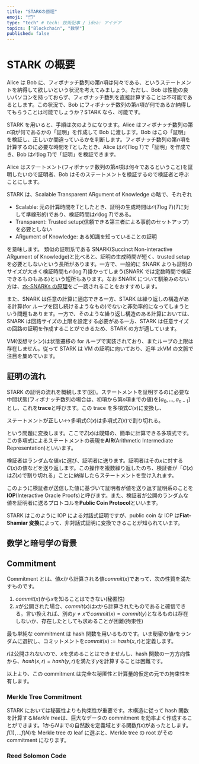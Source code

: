 ```yaml
---
title: "STARKの原理"
emoji: "🗂"
type: "tech" # tech: 技術記事 / idea: アイデア
topics: ["Blockchain", "数学"]
published: false
---
```


# STARK の概要

Alice は Bob に、フィボナッチ数列の第$n$項は何々である、というステートメントを納得して欲しいという状況を考えてみましょう。ただし、Bob は性能の良いパソコンを持っておらず、フィボナッチ数列を直接計算することは不可能であるとします。この状況で、Bob にフィボナッチ数列の第$n$項が何であるか納得してもらうことは可能でしょうか？STARK なら、可能です。

STARK を用いると、手順は次のようになります。Alice はフィボナッチ数列の第$n$項が何であるかの「証明」を作成して Bob に渡します。Bob はこの「証明」を検証し、正しいか間違っているかを判断します。フィボナッチ数列の第$n$項を計算するのに必要な時間を$T$としたとき、Alice は$\mathcal{O}(T \log T)$で「証明」を作成でき、Bob は$\mathcal{O}(\log T)$で「証明」を検証できます。

Alice はステートメント(フィボナッチ数列の第$n$項は何々であるということ)を証明したいので証明者、Bob はそのステートメントを検証するので検証者と呼ぶことにします。

STARK は、Scalable Transparent ARgument of Knowledge の略で、それぞれ

- Scalable: 元の計算時間を$T$としたとき、証明の生成時間は$\mathcal{O}(T \log T)$($T$に対して準線形的)であり、検証時間は$\mathcal{O}(\log T)$である。
- Transparent: Trusted setup(信頼できる第三者による事前のセットアップ)を必要としない
- ARgument of Knowledge: ある知識を知っていることの証明

を意味します。 類似の証明系である SNARK(Succinct Non-interactive ARgument of Knowledge)と比べると、証明の生成時間が短く、trusted setup を必要としないという長所があります。一方で、一般的に SNARK よりも証明のサイズが大きく検証時間も$\mathcal{O}(\log T)$掛かってしまう(SNARK では定数時間で検証できるものもある)という短所もあります。なお SNARK について馴染みのない方は、[zk-SNARKs の原理](https://zenn.dev/qope/articles/f94b37ff2d9541)をご一読されることをおすすめします。

また、SNARK は任意の計算に適応できる一方、STARK は繰り返しの構造がある計算(for ループを回し続けるようなもの)でないと非効率的になってしまうという問題もあります。一方で、そのような繰り返し構造のある計算においては、SNARK は回路サイズの上限を設定する必要がある一方、STARK は任意サイズの回路の証明を作成することができるため、STARK の方が適しています。

VM(仮想マシン)は状態遷移の for ループで実装されており、またループの上限は存在しません。従って STARK は VM の証明に向いており、近年 zkVM の文脈で注目を集めています。

## 証明の流れ

STARK の証明の流れを概観します(図)。ステートメントを証明するのに必要な中間状態(フィボナッチ数列の場合は、初項から第$n$項までの値)を$[a_0, \ldots, a_{n-1}]$とし、これを**trace**と呼びます。この trace を多項式$C(x)$に変換し、

ステートメントが正しい$\leftrightarrow$多項式$C(x)$は多項式$Z(x)$で割り切れる。

という問題に変換します。ここで$Z(x)$は既知の、簡単に計算できる多項式です。この多項式によるステートメントの表現を**AIR**(Arithmetic Intermediate Representation)といいます。

検証者はランダムな値$x$に選び、証明者に送ります。証明者はその$x$に対する$C(x)$の値などを送り返します。この操作を複数繰り返したのち、検証者が「$C(x)$は$Z(x)$で割り切れる」ことに納得したらステートメントを受け入れます。

このように検証者が送信した値に基づいて証明者が値を送り返す証明系のことを**IOP**(Interactive Oracle Proofs)と呼びます。また、検証者が公開のランダムな値を証明者に送るプロトコルを**Public Coin Protocol**といいます。

STARK はこのように IOP による対話式証明ですが、public coin な IOP は**Fiat-Shamiar 変換**によって、非対話式証明に変換できることが知られています。

## 数学と暗号学の背景

## Commitment

Commitment とは、値$x$から計算される値$commit(x)$であって、次の性質を満たすものです。

1. $commit(x)$から$x$を知ることはできない(秘匿性)
2. $x$が公開された場合、$commit(x)$は$x$から計算されたものであると確信できる。言い換えれば、別の$y \neq x$で$commit(x) = commit(y)$となるものは存在しないか、存在したとしても求めることが困難(拘束性)

最も単純な commitment は hash 関数を用いるものです。いま秘密の値$r$をランダムに選択し、コミットメントを$commit(x) := hash(x, r)$と定義します。

$r$は公開されないので、$x$を求めることはできませんし、hash 関数の一方方向性から、$hash(x, r) = hash(y, r)$を満たす$y$を計算することは困難です。

以上より、この commitment は完全な秘匿性と計算量的仮定の元での拘束性を有します。

### Merkle Tree Commitment

STARK においては秘匿性よりも拘束性が重要です。木構造に従って hash 関数を計算する*Merkle tree*は、巨大なデータの commitment を効率よく作成することができます。$1$から$N$までの自然数を定義域とする関数$f(x)$があったとします。 $f(1),\ldots f(N)$を Merkle tree の leaf に選ぶと、Merkle tree の root がその commitment になります。

### Reed Solomon Code
